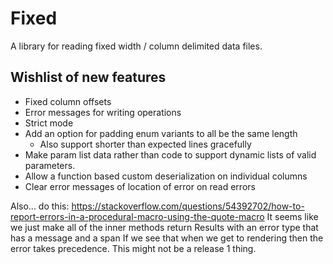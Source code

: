 # Fixed

A library for reading fixed width / column delimited data files.

## Wishlist of new features

 - Fixed column offsets
 - Error messages for writing operations
 - Strict mode
 - Add an option for padding enum variants to all be the same length
    - Also support shorter than expected lines gracefully
 - Make param list data rather than code to support dynamic lists of
   valid parameters.
 - Allow a function based custom deserialization on individual columns
 - Clear error messages of location of error on read errors

Also... do this: https://stackoverflow.com/questions/54392702/how-to-report-errors-in-a-procedural-macro-using-the-quote-macro
    It seems like we just make all of the inner methods return Results with an error type that has a message and a span
    If we see that when we get to rendering then the error takes precedence.
    This might not be a release 1 thing.
